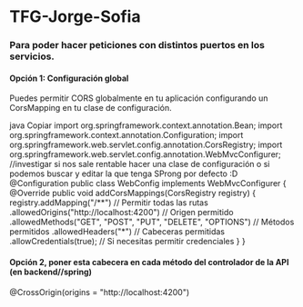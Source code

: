 # TFG-Jorge-Sofia

### Para poder hacer peticiones con distintos puertos en los servicios. 
#### Opción 1: Configuración global
Puedes permitir CORS globalmente en tu aplicación configurando un CorsMapping en tu clase de configuración.

java
Copiar
import org.springframework.context.annotation.Bean;
import org.springframework.context.annotation.Configuration;
import org.springframework.web.servlet.config.annotation.CorsRegistry;
import org.springframework.web.servlet.config.annotation.WebMvcConfigurer;
//investigar si nos sale rentable hacer una clase de configuración o si podemos buscar y editar la que tenga SProng por defecto :D
@Configuration
public class WebConfig implements WebMvcConfigurer {
    @Override
    public void addCorsMappings(CorsRegistry registry) {
        registry.addMapping("/**") // Permitir todas las rutas
                .allowedOrigins("http://localhost:4200") // Origen permitido
                .allowedMethods("GET", "POST", "PUT", "DELETE", "OPTIONS") // Métodos permitidos
                .allowedHeaders("*") // Cabeceras permitidas
                .allowCredentials(true); // Si necesitas permitir credenciales
    }
}

#### Opción 2, poner esta cabecera en cada método del controlador de la API (en backend//spring)
@CrossOrigin(origins = "http://localhost:4200")
